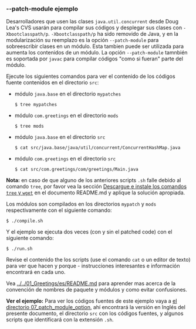 ### --patch-module ejemplo

Desarrolladores que usen las clases `java.util.concurrent` desde Doug Lea's CVS usarán para compilar sus códigos y desplegar sus clases con `-Xbootclasspath/p`.
`-Xbootclasspath/p` ha sido removido de Java, y en la modularización su reemplazo es la opción `--patch-module` para sobreescribir clases en un módulo. Esta tambien puede ser utilizada para aumenta los contenidos de un módulo. 
La opción `--patch-module` tamnbién es soportada por `javac` para compilar códigos "como si fueran" parte del módulo.

Ejecute los siguientes comandos para ver el contenido de los códigos fuente contenidos en el directorio `src`:

- módulo `java.base` en el directorio `mypatches`
    
    ```
    $ tree mypatches
    ```

- módulo `com.greetings` en el directorio `mods`
    
    ```
    $ tree mods
    ```

- módulo `java.base` en el directorio `src`

    ```
    $ cat src/java.base/java/util/concurrent/ConcurrentHashMap.java
    ```

- módulo `com.greetings` en el directorio `src`

    ```
    $ cat src/com.greetings/com/greetings/Main.java
    ```

**Nota:** en caso de que alguno de los anteriores scripts `.sh` falle debido al comando `tree`, por favor vea la sección [Descargue e instale los comandos `tree` y `wget`](../../../es/README.md) en el documento README.md y aplique la solución apropiada.

Los módulos son compilados en los directorios `mypatch` y `mods` respectivamente con el siguiente comando:

    $ ./compile.sh
    
Y el ejemplo se ejecuta dos veces (con y sin el patched code) con el siguiente comando:
    
    $ ./run.sh
    
Revise el contenido the los scripts (use el comando `cat` o un editor de texto) para ver que hacen y porque - instrucciones interesantes e información encontrará en cada uno.

Vea [../../01_Greetings/es/README.md](../../01_Greetings/es/README.md) para aprender mas acerca de la convención de nombres de paquete y módulos y como evitar confusiones.

**Ver el ejemplo:**
Para ver los códigos fuentes de este ejemplo vaya a [el directorio 07_patch_module_option](../), ahí encontrará la versión en Inglés del presente documento, el directorio `src` con los códigos fuentes, y algunos scripts que identificará con la extensión `.sh`.
